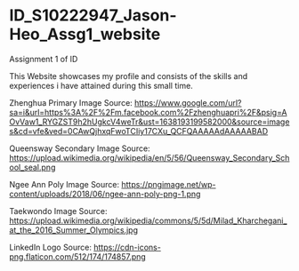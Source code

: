 # ID_S10222947_Jason-Heo_Assg1_website

Assignment 1 of ID

This Website showcases my profile and consists of the skills and experiences i have attained during this small time.

Zhenghua Primary Image Source: https://www.google.com/url?sa=i&url=https%3A%2F%2Fm.facebook.com%2Fzhenghuapri%2F&psig=AOvVaw1_RYGZST9h2hUgkcV4weTr&ust=1638193199582000&source=images&cd=vfe&ved=0CAwQjhxqFwoTCIiy17CXu_QCFQAAAAAdAAAAABAD

Queensway Secondary Image Source: https://upload.wikimedia.org/wikipedia/en/5/56/Queensway_Secondary_School_seal.png

Ngee Ann Poly Image Source: https://pngimage.net/wp-content/uploads/2018/06/ngee-ann-poly-png-1.png

Taekwondo Image Source: https://upload.wikimedia.org/wikipedia/commons/5/5d/Milad_Kharchegani_at_the_2016_Summer_Olympics.jpg

LinkedIn Logo Source: https://cdn-icons-png.flaticon.com/512/174/174857.png
